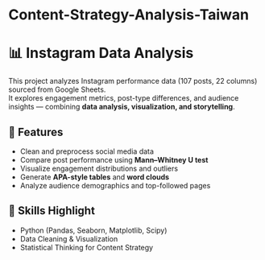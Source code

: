 # Content-Strategy-Analysis-Taiwan
# 📊 Instagram Data Analysis

This project analyzes Instagram performance data (107 posts, 22 columns) sourced from Google Sheets.  
It explores engagement metrics, post-type differences, and audience insights — combining **data analysis, visualization, and storytelling**.

## 🚀 Features
- Clean and preprocess social media data
- Compare post performance using **Mann–Whitney U test**
- Visualize engagement distributions and outliers
- Generate **APA-style tables** and **word clouds**
- Analyze audience demographics and top-followed pages

## 🧠 Skills Highlight
- Python (Pandas, Seaborn, Matplotlib, Scipy)
- Data Cleaning & Visualization
- Statistical Thinking for Content Strategy

